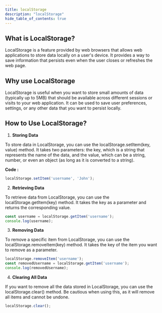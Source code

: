 ```yaml
---
title: localStorage
description: "localStorage"
hide_table_of_contents: true
---
```


## What is LocalStorage?

LocalStorage is a feature provided by web browsers that allows web applications to store data locally on a user's device. It provides a way to save information that persists even when the user closes or refreshes the web page.

## Why use LocalStorage

LocalStorage is useful when you want to store small amounts of data (typically up to 5MB) that should be available across different sessions or visits to your web application. It can be used to save user preferences, settings, or any other data that you want to persist locally.

## How to Use LocalStorage?

1. **Storing Data**

To store data in LocalStorage, you can use the localStorage.setItem(key, value) method. It takes two parameters: the key, which is a string that represents the name of the data, and the value, which can be a string, number, or even an object (as long as it is converted to a string).

**Code :**

```js
localStorage.setItem('username', 'John');
```

2. **Retrieving Data**

To retrieve data from LocalStorage, you can use the localStorage.getItem(key) method. It takes the key as a parameter and returns the corresponding value.

```js
const username = localStorage.getItem('username');
console.log(username);
```

3. **Removing Data**

To remove a specific item from LocalStorage, you can use the localStorage.removeItem(key) method. It takes the key of the item you want to remove as a parameter.

```js 
localStorage.removeItem('username');
const removedUsername = localStorage.getItem('username');
console.log(removedUsername); 
```

4. **Clearing All Data**

If you want to remove all the data stored in LocalStorage, you can use the localStorage.clear() method. Be cautious when using this, as it will remove all items and cannot be undone.

```js
localStorage.clear();
```